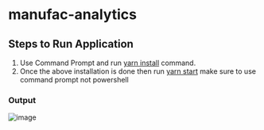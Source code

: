 # manufac-analytics
 
## Steps to Run Application

1. Use Command Prompt and run <ins>yarn install</ins> command.
2. Once the above installation is done then run <ins>yarn start</ins> make sure to use command prompt not powershell

### Output

![image](https://github.com/Rohit2024-parihar/manufac-analytics/assets/63337003/57143cdd-7ef8-4fd1-9aa0-22bfe91f7f2c)



